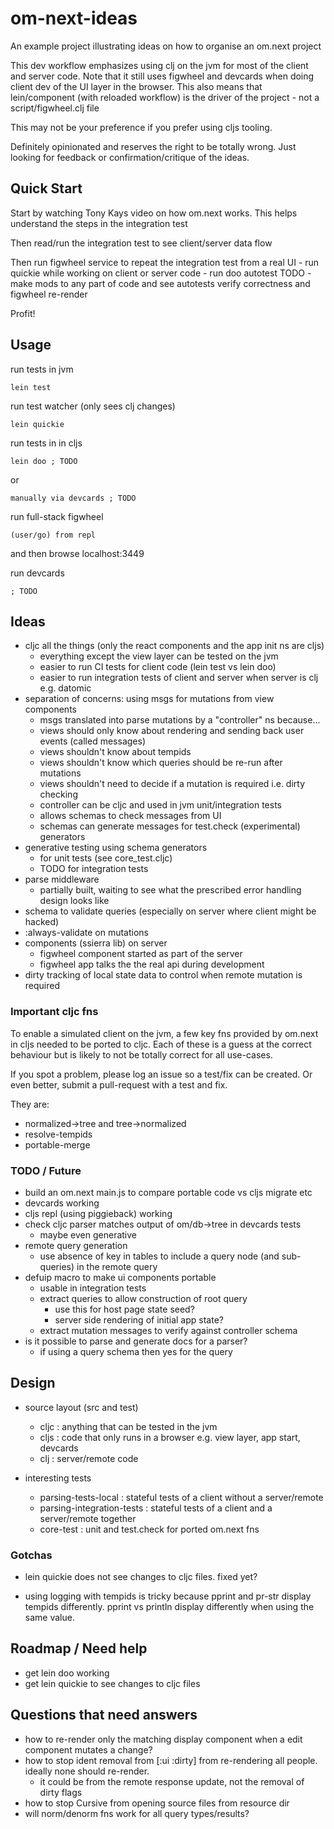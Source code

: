 # om-next-ideas

An example project illustrating ideas on how to organise an om.next project

This dev workflow emphasizes using clj on the jvm for most of the client and server code.
Note that it still uses figwheel and devcards when doing client dev of the UI layer in the browser.
This also means that lein/component (with reloaded workflow) is the driver of the project - not a script/figwheel.clj file

This may not be your preference if you prefer using cljs tooling.

Definitely opinionated and reserves the right to be totally wrong.
Just looking for feedback or confirmation/critique of the ideas.

## Quick Start

Start by watching Tony Kays video on how om.next works. This helps understand the steps in the integration test

Then read/run the integration test to see client/server data flow

Then run figwheel service to repeat the integration test from a real UI
    - run quickie while working on client or server code
    - run doo autotest TODO
    - make mods to any part of code and see autotests verify correctness and figwheel re-render

Profit!

## Usage

run tests in jvm

    lein test

run test watcher (only sees clj changes)

    lein quickie

run tests in in cljs

    lein doo ; TODO
or

    manually via devcards ; TODO

run full-stack figwheel

    (user/go) from repl

and then browse localhost:3449

run devcards

    ; TODO

## Ideas

- cljc all the things (only the react components and the app init ns are cljs)
    - everything except the view layer can be tested on the jvm
    - easier to run CI tests for client code (lein test vs lein doo)
    - easier to run integration tests of client and server when server is clj e.g. datomic
- separation of concerns: using msgs for mutations from view components
    - msgs translated into parse mutations by a "controller" ns because...
    - views should only know about rendering and sending back user events (called messages)
    - views shouldn't know about tempids
    - views shouldn't know which queries should be re-run after mutations
    - views shouldn't need to decide if a mutation is required i.e. dirty checking
    - controller can be cljc and used in jvm unit/integration tests
    - allows schemas to check messages from UI
    - schemas can generate messages for test.check (experimental) generators
- generative testing using schema generators
    - for unit tests (see core_test.cljc)
    - TODO for integration tests
- parse middleware
    - partially built, waiting to see what the prescribed error handling design looks like
- schema to validate queries (especially on server where client might be hacked)
- :always-validate on mutations
- components (ssierra lib) on server
    - figwheel component started as part of the server
    - figwheel app talks the the real api during development
- dirty tracking of local state data to control when remote mutation is required

### Important cljc fns

To enable a simulated client on the jvm, a few key fns provided by om.next in cljs needed to be
ported to cljc. Each of these is a guess at the correct behaviour but is likely to not be totally
correct for all use-cases.

If you spot a problem, please log an issue so a test/fix can be created. Or even better, submit a pull-request
with a test and fix.

They are:

- normalized->tree and tree->normalized
- resolve-tempids
- portable-merge

### TODO / Future

- build an om.next main.js to compare portable code vs cljs migrate etc
- devcards working
- cljs repl (using piggieback) working
- check cljc parser matches output of om/db->tree in devcards tests
    - maybe even generative
- remote query generation
    - use absence of key in tables to include a query node (and sub-queries) in the remote query
- defuip macro to make ui components portable
    - usable in integration tests
    - extract queries to allow construction of root query
        - use this for host page state seed?
        - server side rendering of initial app state?
    - extract mutation messages to verify against controller schema
- is it possible to parse and generate docs for a parser?
    - if using a query schema then yes for the query

## Design

- source layout (src and test)
    - cljc : anything that can be tested in the jvm
    - cljs : code that only runs in a browser e.g. view layer, app start, devcards
    - clj  : server/remote code

- interesting tests
    - parsing-tests-local : stateful tests of a client without a server/remote
    - parsing-integration-tests : stateful tests of a client and a server/remote together
    - core-test : unit and test.check for ported om.next fns

### Gotchas

- lein quickie does not see changes to cljc files. fixed yet?

- using logging with tempids is tricky because pprint and pr-str display tempids differently.
  pprint vs println display differently when using the same value.


## Roadmap / Need help

- get lein doo working
- get lein quickie to see changes to cljc files

## Questions that need answers

- how to re-render only the matching display component when a edit component mutates a change?
- how to stop ident removal from [:ui :dirty] from re-rendering all people. ideally none should re-render.
    - it could be from the remote response update, not the removal of dirty flags
- how to stop Cursive from opening source files from resource dir
- will norm/denorm fns work for all query types/results?

